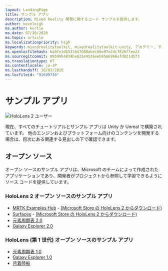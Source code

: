 ```yaml
---
layout: LandingPage
title: サンプル アプリ
description: Mixed Reality 開発に関するコード サンプルを提供します。
author: keveleigh
ms.author: kurtie
ms.date: 07/30/2020
ms.topic: article
ms.localizationpriority: high
keywords: mixedrealitytoolkit, mixedrealitytoolkit-unity, アカデミー, チュートリアル
ms.openlocfilehash: ba0fe1db533b47088abecb6e97e2dc7826f7ee23
ms.sourcegitcommit: 09599b4034be825e4536eeb9566968afd021d5f3
ms.translationtype: HT
ms.contentlocale: ja-JP
ms.lasthandoff: 10/03/2020
ms.locfileid: "91699738"
---
```

# <a name="sample-apps"></a>サンプル アプリ

![HoloLens 2 ユーザー](images/08_Tutorials.png)

現在、すべてのチュートリアルとサンプル アプリは Unity か Unreal で構築されています。 他のエンジンおよびプラットフォーム向けのコンテンツを開発する場合は、目次にある関連する見出しの下で確認できます。

## <a name="open-source"></a>オープン ソース

オープン ソースのサンプル アプリは、Microsoft のチームによって作成されたアプリケーションであり、開発者がプロジェクトから参照して学習できるようにソース コードを提供しています。

### <a name="hololens-2-open-source-sample-apps"></a>HoloLens 2 オープン ソースのサンプル アプリ
* [MRTK Examples Hub](https://microsoft.github.io/MixedRealityToolkit-Unity/Documentation/README_ExampleHub.html) - [(Microsoft Store の HoloLens 2 からダウンロード)](https://www.microsoft.com/en-us/p/mrtk-examples-hub/9mv8c39l2sj4)
* [Surfaces](sampleapp-surfaces.md) - [(Microsoft Store の HoloLens 2 からダウンロード)](https://www.microsoft.com/en-us/p/surfaces/9nvkpv3sk3x0)
* [元素周期表 2.0](https://medium.com/@dongyoonpark/bringing-the-periodic-table-of-the-elements-app-to-hololens-2-with-mrtk-v2-a6e3d8362158)
* [Galaxy Explorer 2.0](galaxy-explorer-update.md)

### <a name="hololens-1st-gen-open-source-sample-apps"></a>HoloLens (第 1 世代) オープン ソースのサンプル アプリ
* [元素周期表 1.0](periodic-table-of-the-elements.md)
* [Galaxy Explorer 1.0](galaxy-explorer.md)
* [月着陸船](lunar-module.md)

